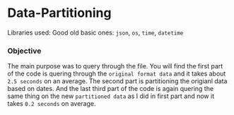 # Data-Partitioning

Libraries used: Good old basic ones:
`json`, `os`, `time`, `datetime`

### Objective

The main purpose was to query through the file. You will find the first part of the code is quering through the `original format data` and it takes about `2.5 seconds` on an average. The second part is partitioning the origianl data based on dates. And the last third part of the code is again quering the same thing on the new `partitioned data` as I did in first part and now it takes `0.2 seconds` on average. 
